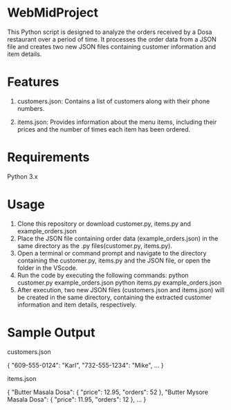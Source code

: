 # WebMidProject
This Python script is designed to analyze the orders received by a Dosa restaurant over a period of time. It processes the order data from a JSON file and creates two new JSON files containing customer information and item details.

# Features
1. customers.json: Contains a list of customers along with their phone numbers.

2. items.json: Provides information about the menu items, including their prices and the number of times each item has been ordered.

# Requirements
  Python 3.x

# Usage
1. Clone this repository or download customer.py, items.py and example_orders.json
2. Place the JSON file containing order data (example_orders.json) in the same directory as the .py files(customer.py, items.py).
3. Open a terminal or command prompt and navigate to the directory containing the customer.py, items.py and the JSON file, or open the folder in the VScode.
4. Run the code by executing the following commands:
   python customer.py example_orders.json
   python items.py example_orders.json
5. After execution, two new JSON files (customers.json and items.json) will be created in the same directory, containing the extracted customer information and item details, respectively.

# Sample Output
customers.json

{
    "609-555-0124": "Karl",
    "732-555-1234": "Mike",
    ...
}

items.json

{
    "Butter Masala Dosa": {
        "price": 12.95,
        "orders": 52
    },
    "Butter Mysore Masala Dosa": {
        "price": 11.95,
        "orders": 12
    },
    ...
}


